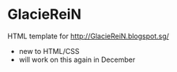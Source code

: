 # GlacieReiN

HTML template for http://GlacieReiN.blogspot.sg/

- new to HTML/CSS
- will work on this again in December
